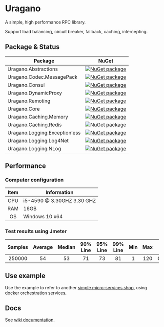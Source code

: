 # Uragano
A simple, high performance RPC library.

Support load balancing, circuit breaker, fallback, caching, intercepting.

## Package & Status
Package | NuGet
--------|------
Uragano.Abstractions|[![NuGet package](https://buildstats.info/nuget/Uragano.Abstractions?includePreReleases=true)](https://www.nuget.org/packages/Uragano.Abstractions)
Uragano.Codec.MessagePack|[![NuGet package](https://buildstats.info/nuget/Uragano.Codec.MessagePack?includePreReleases=true)](https://www.nuget.org/packages/Uragano.Codec.MessagePack)
Uragano.Consul|[![NuGet package](https://buildstats.info/nuget/Uragano.Consul?includePreReleases=true)](https://www.nuget.org/packages/Uragano.Consul)
Uragano.DynamicProxy|[![NuGet package](https://buildstats.info/nuget/Uragano.DynamicProxy?includePreReleases=true)](https://www.nuget.org/packages/Uragano.DynamicProxy)
Uragano.Remoting|[![NuGet package](https://buildstats.info/nuget/Uragano.Remoting?includePreReleases=true)](https://www.nuget.org/packages/Uragano.Remoting)
Uragano.Core|[![NuGet package](https://buildstats.info/nuget/Uragano.Core?includePreReleases=true)](https://www.nuget.org/packages/Uragano.Core)
Uragano.Caching.Memory|[![NuGet package](https://buildstats.info/nuget/Uragano.Caching.Memory?includePreReleases=true)](https://www.nuget.org/packages/Uragano.Caching.Memory)
Uragano.Caching.Redis|[![NuGet package](https://buildstats.info/nuget/Uragano.Caching.Redis?includePreReleases=true)](https://www.nuget.org/packages/Uragano.Caching.Redis)
Uragano.Logging.Exceptionless|[![NuGet package](https://buildstats.info/nuget/Uragano.Logging.Exceptionless?includePreReleases=true)](https://www.nuget.org/packages/Uragano.Logging.Exceptionless)
Uragano.Logging.Log4Net|[![NuGet package](https://buildstats.info/nuget/Uragano.Caching.Redis?includePreReleases=true)](https://www.nuget.org/packages/Uragano.Logging.Log4Net)
Uragano.Logging.NLog|[![NuGet package](https://buildstats.info/nuget/Uragano.Logging.NLog?includePreReleases=true)](https://www.nuget.org/packages/Uragano.Logging.NLog)

## Performance
### Computer configuration

Item|Information
:---------:|----------
CPU|i5-4590 @ 3.30GHZ  3.30 GHZ
RAM|16GB
OS|Windows 10 x64

### Test results using Jmeter
Samples|Average|Median|90% Line|95% Line|99% Line|Min|Max|Error %|Throughput|KB/sec
:-------:|:--------:|:------:|:-------:|:--------:|:--------:|:----:|:---:|:------:|:----------:|:------:
250000|54|53|71|73|81|1|120|0.00%|8943.6/sec|1825.4


## Use example
Use the example to refer to another [simple micro-services shop](https://github.com/1100100/MicroServicesShop), using docker orchestration services.

## Docs
See [wiki documentation](https://github.com/ww198643/Uragano/wiki).

